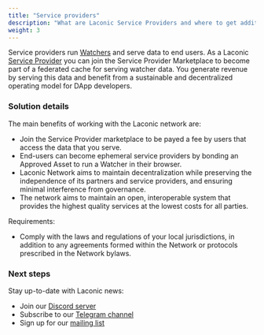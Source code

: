 ```yaml
---
title: "Service providers"
description: "What are Laconic Service Providers and where to get additional information."
weight: 3
---
```


Service providers run [Watchers](/glossary/watcher/) and serve data to end users. As a Laconic [Service Provider](/glossary/service-provider/) you can join the Service Provider Marketplace to become part of a federated cache for serving watcher data. You generate revenue by serving this data and benefit from a sustainable and decentralized operating model for DApp developers.

### Solution details

The main benefits of working with the Laconic network are:

- Join the Service Provider marketplace to be payed a fee by users that access the data that you serve.
- End-users can become ephemeral service providers by bonding an Approved Asset to run a Watcher in their browser.
- Laconic Network aims to maintain decentralization while preserving the independence of its partners and service providers, and ensuring minimal interference from governance.
- The network aims to maintain an open, interoperable system that provides the highest quality services at the lowest costs for all parties.

Requirements:

- Comply with the laws and regulations of your local jurisdictions, in addition to any agreements formed within the Network or protocols prescribed in the Network bylaws.

### Next steps

Stay up-to-date with Laconic news:

- Join our [Discord server](https://discord.com/invite/ukhbBemyxY)
- Subscribe to our [Telegram channel](https://t.me/laconicnetwork)
- Sign up for our [mailing list](https://www.laconic.com/)

